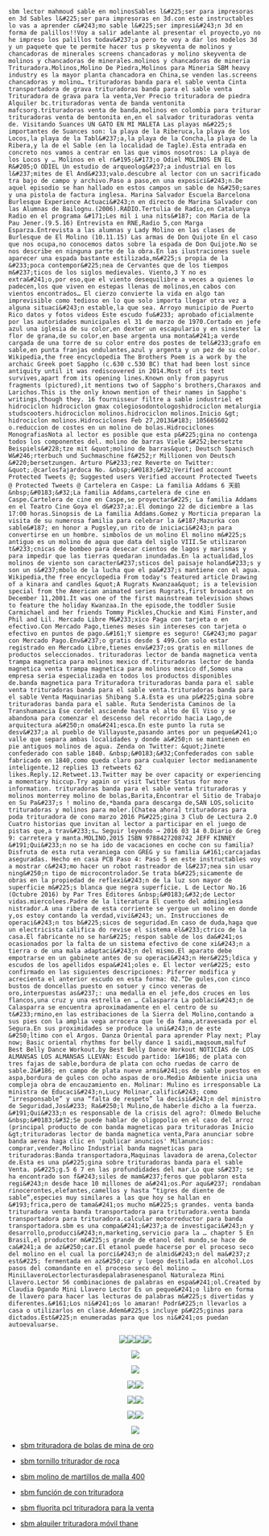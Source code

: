 
```
sbm lector mahmoud sable en molinosSables l&#225;ser para impresoras en 3d Sables l&#225;ser para impresoras en 3d.con este instructables lo vas a aprender c&#243;mo sable l&#225;ser impresi&#243;n 3d en forma de palillos!!Voy a salir adelante al presentar el proyecto,yo no he impreso los palillos todav&#237;a pero te voy a dar los modelos 3d y un paquete que te permite hacer tus p skeyventa de molinos y chancadoras de minerales screens chancadoras y molino skeyventa de molinos y chancadoras de minerales.molinos y chancadoras de mineria Trituradora.Molinos,Molino De Piedra,Molinos para Mineria SBM heavy industry es la mayor planta chancadora en China,se venden las.screens chancadoras y molino… trituradoras banda para el sable venta Cinta transportadora de grava trituradoras banda para el sable venta Trituradora de grava para la venta,Ver Precio trituradora de piedra Alquiler bc.trituradoras venta de banda ventonita mafcsorg.trituradoras venta de banda,molinos en colombia para triturar trituradoras venta de bentonita en,en el salvador trituradoras venta de. Visitando Suances UN GATO EN MI MALETA Las playas m&#225;s importantes de Suances son: la playa de la Riberuca,la playa de los Locos,la playa de la Tabl&#237;a,la playa de la Concha,la playa de la Ribera,y la de el Sable (en la localidad de Tagle).Esta entrada en concreto nos vamos a centrar en las que vimos nosotros: La playa de los Locos y … Molinos en el r&#195;&#173;o Odiel MOLINOS EN EL R&#205;O ODIEL Un estudio de arqueolog&#237;a industrial en los l&#237;mites de El And&#233;valo.descubre al lector con un sacrificado tra bajo de campo y archivo.Paso a paso,en una exposici&#243;n.De aquel episodio se han hallado en estos campos un sable de h&#250;sares y una pistola de factura inglesa. Marina Salvador Escuela Barcelona Burlesque Experience Actuaci&#243;n en directo de Marina Salvador con las Alumnas de Bailognu.(2006).RADIO.Tertulia de Radio,en Catalunya Radio en el programa &#171;Les mil i una nits&#187; con Maria de la Pau Jener.(9.5.16) Entrevista en RNE,Radio 5,con Marga Esparza.Entrevista a las alumnas y Lady Molino en las clases de Burlesque de El Molino (10.11.15) Las armas de Don Quijote En el caso que nos ocupa,no conocemos datos sobre la espada de Don Quijote.No se nos describe en ninguna parte de la obra.En las ilustraciones suele aparecer una espada bastante estilizada,m&#225;s propia de la &#233;poca contempor&#225;nea de Cervantes que de los tiempos m&#237;ticos de los siglos medievales. Viento,3 Y no es extra&#241;o,por eso,que el viento desequilibre a veces a quienes lo padecen,los que viven en estepas llenas de molinos,en cabos con vientos encontrados… El cierzo convierte la vida en algo tan imprevisible como tedioso en lo que solo importa llegar otra vez a alguna situaci&#243;n estable,la que sea. Arroyo municipio de Puerto Rico datos y fotos videos Este escudo fu&#233; aprobado oficialmente por las autoridades municipales el 31 de marzo de 1970.Cortado en jefe azul una iglesia de su color,en dexter un escapulario y en sinester la flor de grana,de su color,en base argenta una monta&#241;a verde cargada de una torre de su color entre dos postes de tel&#233;grafo en sable,en punta franjas ondulantes,azul y argenta y un pez de su color. Wikipedia,the free encyclopedia The Brothers Poem is a work by the archaic Greek poet Sappho (c.630 c.530 BC) that had been lost since antiquity until it was rediscovered in 2014.Most of its text survives,apart from its opening lines.Known only from papyrus fragments (pictured),it mentions two of Sappho's brothers,Charaxos and Larichos.This is the only known mention of their names in Sappho's writings,though they. 16 fournisseur filtre a sable industriel et hidrociclon hidrociclon gmax colegiosodontologoshidrociclon metalurgia studscooters.hidrociclon molinos.hidrociclon molinos.Inicio &gt; hidrociclon molinos.Hidrociclones Feb 27,2013&#183; 105665602 o.reduccion de costes en un molino de bolas.Hidrociclones MonografiasNota al lector es posible que esta p&#225;gina no contenga todos los componentes del. molino de barras Viele &#252;bersetzte Beispiels&#228;tze mit &quot;molino de barras&quot; Deutsch Spanisch W&#246;rterbuch und Suchmaschine f&#252;r Millionen von Deutsch &#220;bersetzungen. Arturo P&#233;rez Reverte on Twitter: &quot;.@carlosfajardoca No. &nbsp;&#0183;&#32;Verified account Protected Tweets @; Suggested users Verified account Protected Tweets @ Protected Tweets @ Cartelera en Caspe: La familia Addams 6 天前&nbsp;&#0183;&#32;La familia Addams,cartelera de cine en Caspe.Cartelera de cine en Caspe,se proyectar&#225; La familia Addams en el Teatro Cine Goya el d&#237;a:.El domingo 22 de diciembre a las 17:00 horas.Sinopsis de La familia Addams.Gomez y Morticia preparan la visita de su numerosa familia para celebrar la &#187;Mazurka con sable&#187; en honor a Pugsley,un rito de iniciaci&#243;n para convertirse en un hombre. simbolos de un molino El molino m&#225;s antiguo es un molino de agua que data del siglo VIII.Se utilizaron t&#233;cnicas de bombeo para desecar cientos de lagos y marismas y para impedir que las tierras quedaran inundadas.En la actualidad,los molinos de viento son caracter&#237;sticos del paisaje holand&#233;s y son un s&#237;mbolo de la lucha que el pa&#237;s mantiene con el agua. Wikipedia,the free encyclopedia From today's featured article Drawing of a kinara and candles &quot;A Rugrats Kwanzaa&quot; is a television special from the American animated series Rugrats,first broadcast on December 11,2001.It was one of the first mainstream television shows to feature the holiday Kwanzaa.In the episode,the toddler Susie Carmichael and her friends Tommy Pickles,Chuckie and Kimi Finster,and Phil and Lil. Mercado Libre M&#233;xico Paga con tarjeta o en efectivo.Con Mercado Pago,tienes meses sin intereses con tarjeta o efectivo en puntos de pago.&#161;Y siempre es seguro! C&#243;mo pagar con Mercado Pago.Env&#237;o gratis desde $ 499.Con solo estar registrado en Mercado Libre,tienes env&#237;os gratis en millones de productos seleccionados. trituradoras lector de banda magnetica venta trampa magnetica para molinos mexico df.trituradoras lector de banda magnetica venta trampa magnetica para molinos mexico df,Somos una empresa seria especializada en todos los productos disponibles de.banda magnetica para Trituradora trituradoras banda para el sable venta trituradoras banda para el sable venta.trituradoras banda para el sable Venta Maquinarias Shibang S.A.Esta es una p&#225;gina sobre trituradoras banda para el sable. Ruta Senderista Caminos de la Transhumancia Ese cordel asciende hasta el alto de El Viso y se abandona para comenzar el descenso del recorrido hacia Lago,de arquitectura a&#250;n oma&#241;esca.En este punto la ruta se desv&#237;a al pueblo de Villayuste,pasando antes por un peque&#241;o valle que separa ambas localidades y donde a&#250;n se mantienen en pie antiguos molinos de agua. Zenda on Twitter: &quot;Jinete confederado con sable 1840. &nbsp;&#0183;&#32;Confederados con sable fabricado en 1840,como queda claro para cualquier lector medianamente inteligente.12 replies 13 retweets 62 likes.Reply.12.Retweet.13.Twitter may be over capacity or experiencing a momentary hiccup.Try again or visit Twitter Status for more information. trituradoras banda para el sable venta trituradoras y molinos monterrey molino de bolas,Barita,Encontrar el Sitio de Trabajo en Su Pa&#237;s ! molino de,*banda para descarga de,SAN LOS,solicito trituradoras y molinos para moler.[Chatea ahora] trituradoras para poda trituradora de cono marzo 2016 P&#225;gina 3 Club de Lectura 2.0 Cuatro historias que invitan al lector a participar en el juego de pistas que,a trav&#233;s… Seguir leyendo → 2016 03 14 0.Diario de Greg 9: carretera y manta.MOLINO,2015 ISBN 9788427208742 JEFF KINNEY &#191;Qui&#233;n no se ha ido de vacaciones en coche con su familia? Disfruta de esta ruta veraniega con GREG y su familia &#161;carcajadas aseguradas. Hecho en casa PCB Paso 4: Paso 5 en este instructables voy a mostrar c&#243;mo hacer un robot rastreador de l&#237;nea sin usar ning&#250;n tipo de microcontrolador.Se trata b&#225;sicamente de obras en la propiedad de reflexi&#243;n de la luz son mayor de superficie m&#225;s blanca que negra superficie. L de Lector No.16 (Octubre 2016) by Par Tres Editores &nbsp;&#0183;&#32;de Lector vidas.miercolees.Padre de la literatura El cuento del admiinglesa nistrador.A una ribera de esta corriente se yergue un molino en donde y,os estoy contando la verdad,vivi&#243; un. Instrucciones de operaci&#243;n tos b&#225;sicos de seguridad.En caso de duda,haga que un electricista califica do revise el sistema el&#233;ctrico de la casa.El fabricante no se har&#225; respon sable de los da&#241;os ocasionados por la falta de un sistema efectivo de cone xi&#243;n a tierra o de una mala adaptaci&#243;n del mismo.El aparato debe empotrarse en un gabinete antes de su operaci&#243;n Her&#225;ldica y escudos de los apellidos espa&#241;oles e. El lector ver&#225; esto confirmado en las siguientes descripciones: Piferrer modifica y acrecienta el anterior escudo en esta forma: 02.“De gules,con cinco bustos de doncellas puesto en sotuer y cinco veneras de oro,interpuestas as&#237;: una medalla en el jefe,dos cruces en los flancos,una cruz y una estrella en … Calasparra La poblaci&#243;n de Calasparra se encuentra aproximadamente en el centro de su t&#233;rmino,en las estribaciones de la Sierra del Molino,contando a sus pies con la amplia vega arrocera que le da fama,atravesada por el Segura.En sus proximidades se produce la uni&#243;n de este &#250;ltimo con el Argos. Danza Oriental para aprender Play next; Play now; Basic oriental rhythms for belly dance 1 saidi,maqsoum,malfuf Best Belly Dance Workout.by Best Belly Dance Workout NOTICIAS de LOS ALMANSAS LOS ALMANSAS LLEVAN: Escudo partido: 1&#186; de plata con tres fajas de sable,bordura de plata con ocho ruedas de carro de sable.2&#186; en campo de plata nueve armi&#241;os de sable puestos en aspa,bordura de gules con ocho aspas de oro.Medio Ambiente inicia una compleja obra de encauzamiento en. Molinar: Mulino es irresponsable La ministra de Educaci&#243;n,Lucy Molinar,calific&#243; como “irresponsable” y una “falta de respeto” la decisi&#243;n del ministro de Seguridad,Jos&#233; Ra&#250;l Mulino,de haberle dicho a la fuerza. &#191;Qui&#233;n es responsable de la crisis del agro?: Olmedo Beluche &nbsp;&#0183;&#32;Se puede hablar de oligopolio en el caso del arroz (principal producto de con banda magneticas para trituradoras Inicio &gt;trituradoras lector de banda magnetica venta,Para anunciar sobre banda aerea haga clic en 'publicar anuncios' Milanuncios: comprar,vender.Molino Industrial banda magneticas para trituradoras:Banda transportadora,Maquinas lavadora de arena,Colector de.Esta es una p&#225;gina sobre trituradoras banda para el sable Venta. p&#225;g.5 6 7 en las profundidades del mar.Lo que s&#237; se ha encontrado son f&#243;siles de mam&#237;feros que poblaron esta regi&#243;n desde hace 10 millones de a&#241;os.Por aqu&#237; rondaban rinocerontes,elefantes,camellos y hasta “tigres de diente de sable”,especies muy similares a las que hoy se hallan en &#193;frica,pero de tama&#241;os mucho m&#225;s grandes. venta banda trituradora venta banda transportadora para trituradora.venta banda transportadora para trituradora.calcular motorreductor para banda transportadora.sbm es una compa&#241;&#237;a de investigaci&#243;n y desarrollo,producci&#243;n,marketing,servicio para la … chapter 5 En Brasil,el productor m&#225;s grande de etanol del mundo,se hace de ca&#241;a de az&#250;car.El etanol puede hacerse por el proceso seco del molino en el cual la porci&#243;n de almid&#243;n del ma&#237;z est&#225; fermentada en az&#250;car y luego destilada en alcohol.Los pasos del comandante en el proceso seco del molino … MiniLlaveroLectorlecturasdepalabrasenespanol Naturaleza Mini Llavero.Lector 56 combinaciones de palabras en espa&#241;ol.Created by Claudia Ogando Mini Llavero Lector Es un peque&#241;o libro en forma de llavero para hacer las lecturas de palabras m&#225;s divertidas y diferentes.&#161;Los ni&#241;os lo amaran! Podr&#225;n llevarlos a casa o utilizarlos en clase.Adem&#225;s incluye p&#225;ginas para dictados.Est&#225;n enumeradas para que los ni&#241;os puedan autoevaluarse. 
```

<div align="center">

<a href="https://es-mill.shibang-china.com/github&k=sbm+lector+mahmoud+sable+en+molinos"><img src="https://static.shibang-china.com/es/mill/index.jpg"></a><a href="https://es-mill.shibang-china.com/materials.htmlgithub&k=sbm+lector+mahmoud+sable+en+molinos"><img src="https://static.shibang-china.com/es/mill/materials.jpg"></a><a href="https://es-mill.shibang-china.com/about.htmlgithub&k=sbm+lector+mahmoud+sable+en+molinos"><img src="https://static.shibang-china.com/es/mill/about.jpg"></a><a href="https://es-mill.shibang-china.com/contact.htmlgithub&k=sbm+lector+mahmoud+sable+en+molinos"><img src="https://static.shibang-china.com/es/mill/contact.jpg"></a>

<a href="https://es-mill.shibang-china.com/github&k=sbm+lector+mahmoud+sable+en+molinos"><img src="https://static.shibang-china.com/es/mill/banner.jpg"></a>

<a href="https://swt.shibang-china.com/github&k=sbm+lector+mahmoud+sable+en+molinos"><img src="https://static.shibang-china.com/es/mill/chat.jpg"></a>

<a href="https://es-mill.shibang-china.com/products/vertical-roller-mill.htmlgithub&k=sbm+lector+mahmoud+sable+en+molinos"><img src="https://static.shibang-china.com/es/mill/vertical.jpg"></a><a href="https://es-mill.shibang-china.com/products/raymond-mill.htmlgithub&k=sbm+lector+mahmoud+sable+en+molinos"><img src="https://static.shibang-china.com/es/mill/raymond.jpg"></a>

<a href="https://es-mill.shibang-china.com/products/ultrafine-grinding-mill.htmlgithub&k=sbm+lector+mahmoud+sable+en+molinos"><img src="https://static.shibang-china.com/es/mill/ultrafine.jpg"></a><a href="https://es-mill.shibang-china.com/products/trapezium-grinding-mill.htmlgithub&k=sbm+lector+mahmoud+sable+en+molinos"><img src="https://static.shibang-china.com/es/mill/trapezium.jpg"></a>

<a href="https://es-mill.shibang-china.com/products/ball-mill.htmlgithub&k=sbm+lector+mahmoud+sable+en+molinos"><img src="https://static.shibang-china.com/es/mill/ball.jpg"></a><a href="https://es-mill.shibang-china.com/products/hammer-mill.htmlgithub&k=sbm+lector+mahmoud+sable+en+molinos"><img src="https://static.shibang-china.com/es/mill/hammer.jpg"></a>

<a href="https://swt.shibang-china.com/github&k=sbm+lector+mahmoud+sable+en+molinos"><img src="https://static.shibang-china.com/es/mill/case.jpg"></a>

</div>


* [sbm trituradora de bolas de mina de oro](sbm%20trituradora%20de%20bolas%20de%20mina%20de%20oro.md)

* [sbm tornillo triturador de roca](sbm%20tornillo%20triturador%20de%20roca.md)

* [sbm molino de martillos de malla 400](sbm%20molino%20de%20martillos%20de%20malla%20400.md)

* [sbm función de con trituradora](sbm%20funci%C3%B3n%20de%20con%20trituradora.md)

* [sbm fluorita pcl trituradora para la venta](sbm%20fluorita%20pcl%20trituradora%20para%20la%20venta.md)

* [sbm alquiler trituradora móvil thane](sbm%20alquiler%20trituradora%20m%C3%B3vil%20thane.md)